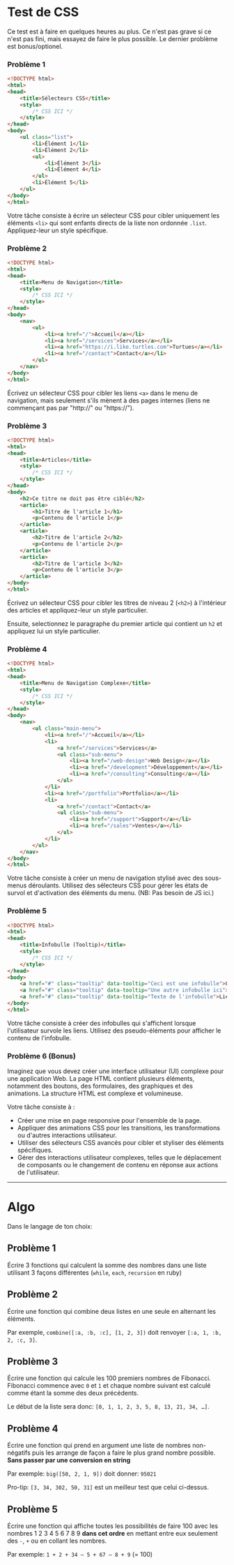 # Test de CSS

Ce test est à faire en quelques heures au plus. Ce n'est pas grave si ce n'est pas fini, mais essayez de faire le plus possible. Le dernier problème est bonus/optionel.

### Problème 1

```html
<!DOCTYPE html>
<html>
<head>
    <title>Sélecteurs CSS</title>
    <style>
        /* CSS ICI */
    </style>
</head>
<body>
    <ul class="list">
        <li>Élément 1</li>
        <li>Élément 2</li>
        <ul>
            <li>Élément 3</li>
            <li>Élément 4</li>
        </ul>
        <li>Élément 5</li>
    </ul>
</body>
</html>
```

Votre tâche consiste à écrire un sélecteur CSS pour cibler uniquement les éléments `<li>` qui sont enfants directs de la liste non ordonnée `.list`. Appliquez-leur un style spécifique.

### Problème 2

```html
<!DOCTYPE html>
<html>
<head>
    <title>Menu de Navigation</title>
    <style>
        /* CSS ICI */
    </style>
</head>
<body>
    <nav>
        <ul>
            <li><a href="/">Accueil</a></li>
            <li><a href="/services">Services</a></li>
            <li><a href="https://i.like.turtles.com">Turtues</a></li>
            <li><a href="/contact">Contact</a></li>
        </ul>
    </nav>
</body>
</html>
```

Écrivez un sélecteur CSS pour cibler les liens `<a>` dans le menu de navigation, mais seulement s'ils mènent à des pages internes (liens ne commençant pas par "http://" ou "https://").

### Problème 3

```html
<!DOCTYPE html>
<html>
<head>
    <title>Articles</title>
    <style>
        /* CSS ICI */
    </style>
</head>
<body>
    <h2>Ce titre ne doit pas être ciblé</h2>
    <article>
        <h1>Titre de l'article 1</h1>
        <p>Contenu de l'article 1</p>
    </article>
    <article>
        <h2>Titre de l'article 2</h2>
        <p>Contenu de l'article 2</p>
    </article>
    <article>
        <h2>Titre de l'article 3</h2>
        <p>Contenu de l'article 3</p>
    </article>
</body>
</html>
```

Écrivez un sélecteur CSS pour cibler les titres de niveau 2 (`<h2>`) à l'intérieur des articles et appliquez-leur un style particulier. 

Ensuite, selectionnez le paragraphe du premier article qui contient un `h2` et appliquez lui un style particulier.

### Problème 4

```html
<!DOCTYPE html>
<html>
<head>
    <title>Menu de Navigation Complexe</title>
    <style>
        /* CSS ICI */
    </style>
</head>
<body>
    <nav>
        <ul class="main-menu">
            <li><a href="/">Accueil</a></li>
            <li>
                <a href="/services">Services</a>
                <ul class="sub-menu">
                    <li><a href="/web-design">Web Design</a></li>
                    <li><a href="/development">Développement</a></li>
                    <li><a href="/consulting">Consulting</a></li>
                </ul>
            </li>
            <li><a href="/portfolio">Portfolio</a></li>
            <li>
                <a href="/contact">Contact</a>
                <ul class="sub-menu">
                    <li><a href="/support">Support</a></li>
                    <li><a href="/sales">Ventes</a></li>
                </ul>
            </li>
        </ul>
    </nav>
</body>
</html>
```

Votre tâche consiste à créer un menu de navigation stylisé avec des sous-menus déroulants. Utilisez des sélecteurs CSS pour gérer les états de survol et d'activation des éléments du menu. (NB: Pas besoin de JS ici.)

### Problème 5

```html
<!DOCTYPE html>
<html>
<head>
    <title>Infobulle (Tooltip)</title>
    <style>
        /* CSS ICI */
    </style>
</head>
<body>
    <a href="#" class="tooltip" data-tooltip="Ceci est une infobulle">Lien 1</a>
    <a href="#" class="tooltip" data-tooltip="Une autre infobulle ici">Lien 2</a>
    <a href="#" class="tooltip" data-tooltip="Texte de l'infobulle">Lien 3</a>
</body>
</html>
```

Votre tâche consiste à créer des infobulles qui s'affichent lorsque l'utilisateur survole les liens. Utilisez des pseudo-éléments pour afficher le contenu de l'infobulle.

### Problème 6 (Bonus)

Imaginez que vous devez créer une interface utilisateur (UI) complexe pour une application Web. La page HTML contient plusieurs éléments, notamment des boutons, des formulaires, des graphiques et des animations. La structure HTML est complexe et volumineuse.

Votre tâche consiste à :

- Créer une mise en page responsive pour l'ensemble de la page.
- Appliquer des animations CSS pour les transitions, les transformations ou d'autres interactions utilisateur.
- Utiliser des sélecteurs CSS avancés pour cibler et styliser des éléments spécifiques.
- Gérer des interactions utilisateur complexes, telles que le déplacement de composants ou le changement de contenu en réponse aux actions de l'utilisateur.


---

# Algo

Dans le langage de ton choix:

## Problème 1
Écrire 3 fonctions qui calculent la somme des nombres dans une liste utilisant 3 façons différentes
(`while`, `each`, `recursion` en ruby)

## Problème 2
Écrire une fonction qui combine deux listes en une seule en alternant les éléments.

Par exemple, `combine([:a, :b, :c], [1, 2, 3])` doit renvoyer `[:a, 1, :b, 2, :c, 3]`.

## Problème 3
Écrire une fonction qui calcule les 100 premiers nombres de Fibonacci.
Fibonacci commence avec `0` et `1` et chaque nombre suivant est calculé comme étant la somme des deux précédents.

Le début de la liste sera donc: `[0, 1, 1, 2, 3, 5, 8, 13, 21, 34, …]`.

## Problème 4
Écrire une fonction qui prend en argument une liste de nombres non-négatifs puis les arrange de façon a faire le plus grand nombre possible. **Sans passer par une conversion en string**

Par exemple: `big([50, 2, 1, 9])` doit donner: `95021`

Pro-tip: `[3, 34, 302, 50, 31]` est un meilleur test que celui ci-dessus.


## Problème 5
Écrire une fonction qui affiche toutes les possibilités de faire 100 avec les nombres 1 2 3 4 5 6 7 8 9 **dans cet ordre**
en mettant entre eux seulement des `-`, `+` ou en collant les nombres.

Par exemple: `1 + 2 + 34 – 5 + 67 – 8 + 9` (= 100)
